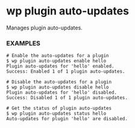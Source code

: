 # wp plugin auto-updates

Manages plugin auto-updates.

### EXAMPLES

    # Enable the auto-updates for a plugin
    $ wp plugin auto-updates enable hello
    Plugin auto-updates for 'hello' enabled.
    Success: Enabled 1 of 1 plugin auto-updates.

    # Disable the auto-updates for a plugin
    $ wp plugin auto-updates disable hello
    Plugin auto-updates for 'hello' disabled.
    Success: Disabled 1 of 1 plugin auto-updates.

    # Get the status of plugin auto-updates
    $ wp plugin auto-updates status hello
    Auto-updates for plugin 'hello' are disabled.




